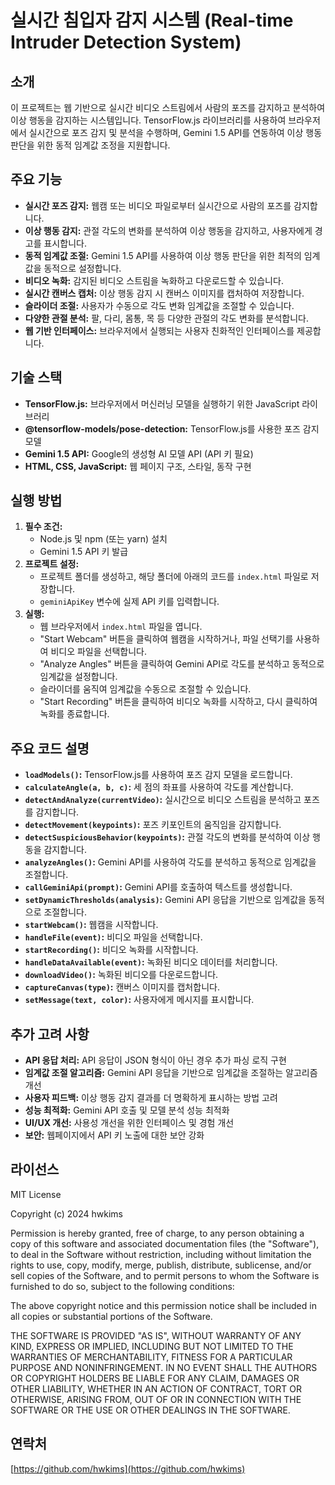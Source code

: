 # 실시간 침입자 감지 시스템 (Real-time Intruder Detection System)

## 소개

이 프로젝트는 웹 기반으로 실시간 비디오 스트림에서 사람의 포즈를 감지하고 분석하여 이상 행동을 감지하는 시스템입니다. TensorFlow.js 라이브러리를 사용하여 브라우저에서 실시간으로 포즈 감지 및 분석을 수행하며, Gemini 1.5 API를 연동하여 이상 행동 판단을 위한 동적 임계값 조정을 지원합니다.

## 주요 기능

- **실시간 포즈 감지:** 웹캠 또는 비디오 파일로부터 실시간으로 사람의 포즈를 감지합니다.
- **이상 행동 감지:** 관절 각도의 변화를 분석하여 이상 행동을 감지하고, 사용자에게 경고를 표시합니다.
- **동적 임계값 조절:** Gemini 1.5 API를 사용하여 이상 행동 판단을 위한 최적의 임계값을 동적으로 설정합니다.
- **비디오 녹화:** 감지된 비디오 스트림을 녹화하고 다운로드할 수 있습니다.
- **실시간 캔버스 캡처:** 이상 행동 감지 시 캔버스 이미지를 캡처하여 저장합니다.
- **슬라이더 조절:** 사용자가 수동으로 각도 변화 임계값을 조절할 수 있습니다.
- **다양한 관절 분석:** 팔, 다리, 몸통, 목 등 다양한 관절의 각도 변화를 분석합니다.
- **웹 기반 인터페이스:** 브라우저에서 실행되는 사용자 친화적인 인터페이스를 제공합니다.

## 기술 스택

- **TensorFlow.js:** 브라우저에서 머신러닝 모델을 실행하기 위한 JavaScript 라이브러리
- **@tensorflow-models/pose-detection:** TensorFlow.js를 사용한 포즈 감지 모델
- **Gemini 1.5 API:** Google의 생성형 AI 모델 API (API 키 필요)
- **HTML, CSS, JavaScript:** 웹 페이지 구조, 스타일, 동작 구현

## 실행 방법

1.  **필수 조건:**
    *   Node.js 및 npm (또는 yarn) 설치
    *   Gemini 1.5 API 키 발급
2.  **프로젝트 설정:**
    *   프로젝트 폴더를 생성하고, 해당 폴더에 아래의 코드를 `index.html` 파일로 저장합니다.
    *   `geminiApiKey` 변수에 실제 API 키를 입력합니다.
3.  **실행:**
    *   웹 브라우저에서 `index.html` 파일을 엽니다.
    *   "Start Webcam" 버튼을 클릭하여 웹캠을 시작하거나, 파일 선택기를 사용하여 비디오 파일을 선택합니다.
    *   "Analyze Angles" 버튼을 클릭하여 Gemini API로 각도를 분석하고 동적으로 임계값을 설정합니다.
    *   슬라이더를 움직여 임계값을 수동으로 조절할 수 있습니다.
    *   "Start Recording" 버튼을 클릭하여 비디오 녹화를 시작하고, 다시 클릭하여 녹화를 종료합니다.

## 주요 코드 설명

- **`loadModels()`:** TensorFlow.js를 사용하여 포즈 감지 모델을 로드합니다.
- **`calculateAngle(a, b, c)`:** 세 점의 좌표를 사용하여 각도를 계산합니다.
- **`detectAndAnalyze(currentVideo)`:** 실시간으로 비디오 스트림을 분석하고 포즈를 감지합니다.
- **`detectMovement(keypoints)`:** 포즈 키포인트의 움직임을 감지합니다.
- **`detectSuspiciousBehavior(keypoints)`:** 관절 각도의 변화를 분석하여 이상 행동을 감지합니다.
- **`analyzeAngles()`:** Gemini API를 사용하여 각도를 분석하고 동적으로 임계값을 조절합니다.
- **`callGeminiApi(prompt)`:** Gemini API를 호출하여 텍스트를 생성합니다.
- **`setDynamicThresholds(analysis)`:** Gemini API 응답을 기반으로 임계값을 동적으로 조절합니다.
- **`startWebcam()`:** 웹캠을 시작합니다.
- **`handleFile(event)`:** 비디오 파일을 선택합니다.
- **`startRecording()`:** 비디오 녹화를 시작합니다.
- **`handleDataAvailable(event)`:** 녹화된 비디오 데이터를 처리합니다.
- **`downloadVideo()`:** 녹화된 비디오를 다운로드합니다.
- **`captureCanvas(type)`:** 캔버스 이미지를 캡처합니다.
- **`setMessage(text, color)`:** 사용자에게 메시지를 표시합니다.

## 추가 고려 사항

- **API 응답 처리:** API 응답이 JSON 형식이 아닌 경우 추가 파싱 로직 구현
- **임계값 조절 알고리즘:** Gemini API 응답을 기반으로 임계값을 조절하는 알고리즘 개선
- **사용자 피드백:** 이상 행동 감지 결과를 더 명확하게 표시하는 방법 고려
- **성능 최적화:** Gemini API 호출 및 모델 분석 성능 최적화
- **UI/UX 개선:** 사용성 개선을 위한 인터페이스 및 경험 개선
- **보안:** 웹페이지에서 API 키 노출에 대한 보안 강화

## 라이선스

MIT License

Copyright (c) 2024 hwkims

Permission is hereby granted, free of charge, to any person obtaining a copy
of this software and associated documentation files (the "Software"), to deal
in the Software without restriction, including without limitation the rights
to use, copy, modify, merge, publish, distribute, sublicense, and/or sell
copies of the Software, and to permit persons to whom the Software is
furnished to do so, subject to the following conditions:

The above copyright notice and this permission notice shall be included in all
copies or substantial portions of the Software.

THE SOFTWARE IS PROVIDED "AS IS", WITHOUT WARRANTY OF ANY KIND, EXPRESS OR
IMPLIED, INCLUDING BUT NOT LIMITED TO THE WARRANTIES OF MERCHANTABILITY,
FITNESS FOR A PARTICULAR PURPOSE AND NONINFRINGEMENT. IN NO EVENT SHALL THE
AUTHORS OR COPYRIGHT HOLDERS BE LIABLE FOR ANY CLAIM, DAMAGES OR OTHER
LIABILITY, WHETHER IN AN ACTION OF CONTRACT, TORT OR OTHERWISE, ARISING FROM,
OUT OF OR IN CONNECTION WITH THE SOFTWARE OR THE USE OR OTHER DEALINGS IN THE
SOFTWARE.

## 연락처

[https://github.com/hwkims](https://github.com/hwkims)
